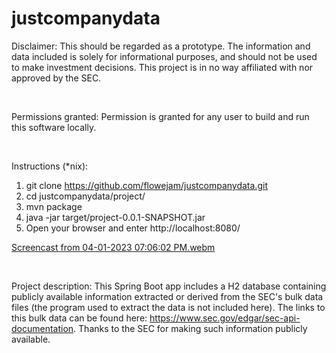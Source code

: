 # justcompanydata

Disclaimer: This should be regarded as a prototype. The information and data included is solely for informational purposes, and should not be used to make investment decisions. This project is in no way affiliated with nor approved by the SEC. 

<br>

Permissions granted: Permission is granted for any user to build and run this software locally.

<br>

Instructions (*nix): 
1. git clone https://github.com/flowejam/justcompanydata.git
2. cd justcompanydata/project/
3. mvn package
4. java -jar target/project-0.0.1-SNAPSHOT.jar 
5. Open your browser and enter http://localhost:8080/

[Screencast from 04-01-2023 07:06:02 PM.webm](https://user-images.githubusercontent.com/91450942/229327210-1c648e70-eb23-4bda-99a6-002ba0b16356.webm)

<br>

Project description: 
This Spring Boot app includes a H2 database containing publicly available information extracted or derived from the SEC's bulk data files (the program used to extract the data is not included here). The links to this bulk data can be found here: https://www.sec.gov/edgar/sec-api-documentation. Thanks to the SEC for making such information publicly available.

